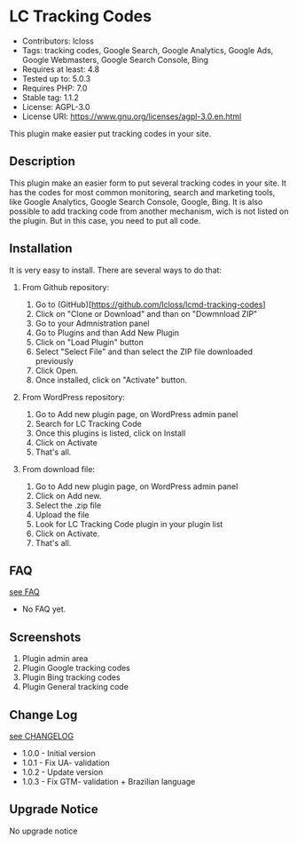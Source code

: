 # LC Tracking Codes #
* Contributors: lcloss
* Tags: tracking codes, Google Search, Google Analytics, Google Ads, Google Webmasters, Google Search Console, Bing
* Requires at least: 4.8
* Tested up to: 5.0.3
* Requires PHP: 7.0
* Stable tag: 1.1.2
* License: AGPL-3.0
* License URI: https://www.gnu.org/licenses/agpl-3.0.en.html

This plugin make easier put tracking codes in your site.

## Description ##
This plugin make an easier form to put several tracking codes in your site.
It has the codes for most common monitoring, search and marketing tools, like Google Analytics, Google Search Console, Google, Bing. 
It is also possible to add tracking code from another mechanism, wich is not listed on the plugin. But in this case, you need to put all code.

## Installation ##
It is very easy to install. There are several ways to do that:
1. From Github repository:
    1. Go to (GitHub)[https://github.com/lcloss/lcmd-tracking-codes]
    1. Click on "Clone or Download" and than on "Dowmnload ZIP"
    1. Go to your Admnistration panel
    1. Go to Plugins and than Add New Plugin
    1. Click on "Load Plugin" button
    1. Select "Select File" and than select the ZIP file downloaded previously
    1. Click Open. 
    1. Once installed, click on "Activate" button.

2. From WordPress repository:
    1. Go to Add new plugin page, on WordPress admin panel
    1. Search for LC Tracking Code
    1. Once this plugins is listed, click on Install
    1. Click on Activate
    1. That's all.

3. From download file:
    1. Go to Add new plugin page, on WordPress admin panel
    1. Click on Add new.
    1. Select the .zip file
    1. Upload the file
    1. Look for LC Tracking Code plugin in your plugin list
    1. Click on Activate.
    1. That's all.

## FAQ ##
[see FAQ](FAQ.md)
* No FAQ yet.

## Screenshots ##
1. Plugin admin area
2. Plugin Google tracking codes
3. Plugin Bing tracking codes
4. Plugin General tracking code

## Change Log ##
[see CHANGELOG](CHANGELOG.md)
* 1.0.0 - Initial version
* 1.0.1 - Fix UA- validation
* 1.0.2 - Update version
* 1.0.3 - Fix GTM- validation + Brazilian language


## Upgrade Notice ##
No upgrade notice